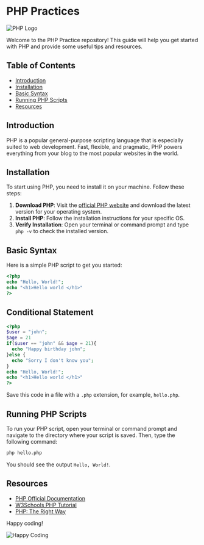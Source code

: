# PHP Practices

![PHP Logo](https://www.php.net/images/logos/php-logo.svg)

Welcome to the PHP Practice repository! This guide will help you get started with PHP and provide some useful tips and resources.

## Table of Contents
- [Introduction](#introduction)
- [Installation](#installation)
- [Basic Syntax](#basic-syntax)
- [Running PHP Scripts](#running-php-scripts)
- [Resources](#resources)

## Introduction
PHP is a popular general-purpose scripting language that is especially suited to web development. Fast, flexible, and pragmatic, PHP powers everything from your blog to the most popular websites in the world.

## Installation
To start using PHP, you need to install it on your machine. Follow these steps:

1. **Download PHP**: Visit the [official PHP website](https://www.php.net/downloads) and download the latest version for your operating system.
2. **Install PHP**: Follow the installation instructions for your specific OS.
3. **Verify Installation**: Open your terminal or command prompt and type `php -v` to check the installed version.

## Basic Syntax
Here is a simple PHP script to get you started:

```php
<?php
echo "Hello, World!";
echo "<h1>Hello world </h1>"
?>
```
## Conditional Statement
```php
<?php
$user = "john";
$age = 21
if($user == "john" && $age = 21){
  echo "Happy birthday john";
}else {
  echo "Sorry I don't know you";
}
echo "Hello, World!";
echo "<h1>Hello world </h1>"
?>
```

Save this code in a file with a `.php` extension, for example, `hello.php`.

## Running PHP Scripts
To run your PHP script, open your terminal or command prompt and navigate to the directory where your script is saved. Then, type the following command:

```sh
php hello.php
```

You should see the output `Hello, World!`.

## Resources
- [PHP Official Documentation](https://www.php.net/docs.php)
- [W3Schools PHP Tutorial](https://www.w3schools.com/php/)
- [PHP: The Right Way](https://phptherightway.com/)

Happy coding!

![Happy Coding](https://media.giphy.com/media/3o7aD2saalBwwftBIY/giphy.gif)
